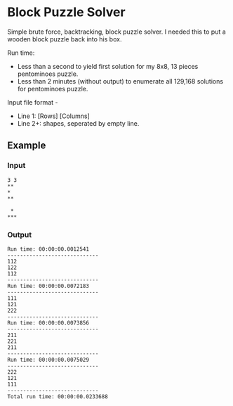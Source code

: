 # Block Puzzle Solver
Simple brute force, backtracking, block puzzle solver. I needed this to put a wooden block puzzle back into his box.

Run time: 
- Less than a second to yield first solution for my 8x8, 13 pieces pentominoes puzzle.
- Less than 2 minutes (without output) to enumerate all 129,168 solutions for pentominoes puzzle.

Input file format -
- Line 1: [Rows] [Columns]
- Line 2+: shapes, seperated by empty line.

## Example
### Input
```
3 3
**
*
**
 
 *
***
```

### Output
```
Run time: 00:00:00.0012541
-----------------------------
112
122
112
-----------------------------
Run time: 00:00:00.0072183
-----------------------------
111
121
222
-----------------------------
Run time: 00:00:00.0073856
-----------------------------
211
221
211
-----------------------------
Run time: 00:00:00.0075029
-----------------------------
222
121
111
-----------------------------
Total run time: 00:00:00.0233688
```
